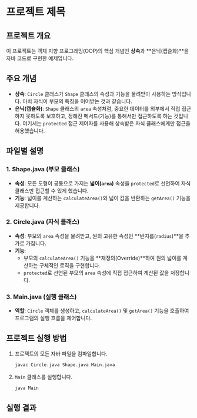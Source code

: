# 프로젝트 제목

## 프로젝트 개요

이 프로젝트는 객체 지향 프로그래밍(OOP)의 핵심 개념인 **상속**과 **은닉(캡슐화)**을 자바 코드로 구현한 예제입니다.

## 주요 개념

- **상속**: `Circle` 클래스가 `Shape` 클래스의 속성과 기능을 물려받아 사용하는 방식입니다. 마치 자식이 부모의 특징을 이어받는 것과 같습니다.
- **은닉(캡슐화)**: `Shape` 클래스의 `area` 속성처럼, 중요한 데이터를 외부에서 직접 접근하지 못하도록 보호하고, 정해진 메서드(기능)를 통해서만 접근하도록 하는 것입니다. 여기서는 `protected` 접근 제어자를 사용해 상속받은 자식 클래스에게만 접근을 허용했습니다.

## 파일별 설명

### 1. Shape.java (부모 클래스)

- **속성**: 모든 도형이 공통으로 가지는 **넓이(`area`)** 속성을 `protected`로 선언하여 자식 클래스만 접근할 수 있게 했습니다.
- **기능**: 넓이를 계산하는 `calculateArea()`와 넓이 값을 반환하는 `getArea()` 기능을 제공합니다.

### 2. Circle.java (자식 클래스)

- **속성**: 부모의 `area` 속성을 물려받고, 원의 고유한 속성인 **반지름(`radius`)**을 추가로 가집니다.
- **기능**:
    - 부모의 `calculateArea()` 기능을 **재정의(Override)**하여 원의 넓이를 계산하는 구체적인 로직을 구현합니다.
    - `protected`로 선언된 부모의 `area` 속성에 직접 접근하여 계산된 값을 저장합니다.

### 3. Main.java (실행 클래스)

- **역할**: `Circle` 객체를 생성하고, `calculateArea()` 및 `getArea()` 기능을 호출하여 프로그램의 실행 흐름을 제어합니다.

## 프로젝트 실행 방법

1.  프로젝트의 모든 자바 파일을 컴파일합니다.
    ```bash
    javac Circle.java Shape.java Main.java
    ```
2.  `Main` 클래스를 실행합니다.
    ```bash
    java Main
    ```

## 실행 결과